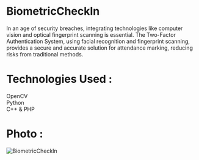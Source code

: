 # BiometricCheckIn #
In an age of security breaches, integrating technologies like computer vision and optical fingerprint scanning is essential. The Two-Factor Authentication System, using facial recognition and fingerprint scanning, provides a secure and accurate solution for attendance marking, reducing risks from traditional methods.   
# Technologies Used : #
OpenCV<br/>
Python <br/>
C++ & PHP 
# Photo : #

![BiometricCheckIn](https://github.com/user-attachments/assets/54cbc9a7-e4fc-4bf8-979b-7ddc1d1c05e6)


